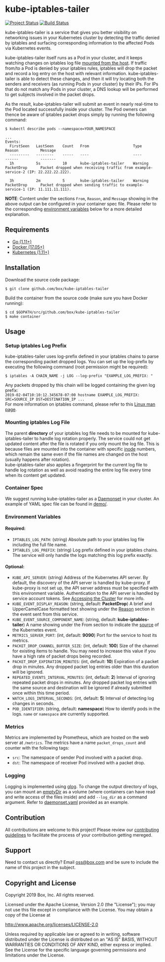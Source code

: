 # kube-iptables-tailer

[![Project Status](https://opensource.box.com/badges/active.svg)](https://opensource.box.com/badges)
[![Build Status](https://travis-ci.com/box/kube-iptables-tailer.svg?token=xQMR2mqCqLKhWA2AL639&branch=master)](https://travis-ci.com/box/kube-iptables-tailer)

kube-iptables-tailer is a service that gives you better visibility on networking issues in your Kubernetes cluster by detecting the traffic denied by iptables and surfacing corresponding information to the affected Pods via Kubernetes events.

kube-iptables-tailer itself runs as a Pod in your cluster, and it keeps watching changes on iptables log file [mounted from the host](#mounting-iptables-log-file). If traffic from/to a Pod is denied by your iptables rules, iptables will drop the packet and record a log entry on the host with relevant information. kube-iptables-tailer is able to detect these changes, and then it will try locating both the senders and receivers (as running Pods in your cluster) by their IPs. For IPs that do not match any Pods in your cluster, a DNS lookup will be performed to get subjects involved in the packet drops.

As the result, kube-iptables-tailer will submit an event in nearly real-time to the Pod located successfully inside your cluster. The Pod owners can thence be aware of iptables packet drops simply by running the following command:  

```shell
$ kubectl describe pods --namespace=YOUR_NAMESPACE

...
Events:
  FirstSeen   LastSeen    Count   From                    Type          Reason          Message
  ---------   --------	  -----	  ----                    ----          ------          -------
  1h          5s          10      kube-iptables-tailer    Warning       PacketDrop      Packet dropped when receiving traffic from example-service-2 (IP: 22.222.22.222).
  
  3h          2m          5       kube-iptables-tailer    Warning       PacketDrop      Packet dropped when sending traffic to example-service-1 (IP: 11.111.11.111).
```
**NOTE**: Content under the sections `From`, `Reason`, and `Message` showing in the above output can be configured in your container spec file. Please refer to the corresponding [environment variables](#environment-variables) below for a more detailed explanation.

## Requirements
* [Go (1.11+)](https://golang.org/dl/)
* [Docker (17.05+)](https://www.docker.com/get-started)
* [Kubernetes (1.11+)](https://kubernetes.io/docs/setup/)

## Installation

Download the source code package:
```shell
$ git clone github.com/box/kube-iptables-tailer
```

Build the container from the source code (make sure you have Docker running):
```shell
$ cd $GOPATH/src/github.com/box/kube-iptables-tailer
$ make container
```

## Usage 

### Setup iptables Log Prefix
kube-iptables-tailer uses log-prefix defined in your iptables chains to parse the corresponding packet dropped logs. You can set up the log-prefix by executing the following command (root permission might be required):    
```shell
$ iptables -A CHAIN_NAME -j LOG --log-prefix "EXAMPLE_LOG_PREFIX: "
```  

Any packets dropped by this chain will be logged containing the given log prefix:  
`2019-02-04T10:10:12.345678-07:00 hostname EXAMPLE_LOG_PREFIX: SRC=SOURCE_IP DST=DESTINATION_IP ...`  
For more information on iptables command, please refer to this [Linux man page](https://linux.die.net/man/8/iptables).

### Mounting iptables Log File
The parent **directory** of your iptables log file needs to be mounted for kube-iptables-tailer to handle log rotation properly. The service could not get updated content after the file is rotated if you only mount the log file. This is because files are mounted into the container with specific [inode](https://en.wikipedia.org/wiki/Inode) numbers, which remain the same even if the file names are changed on the host (usually happens after rotation).   
kube-iptables-tailer also applies a fingerprint for the current log file to handle log rotation as well as avoid reading the entire log file every time when its content get updated.

### Container Spec
We suggest running kube-iptables-tailer as a [Daemonset](https://kubernetes.io/docs/concepts/workloads/controllers/daemonset/) in your cluster. An example of YAML spec file can be found in [demo/](demo/).

### Environment Variables 

#### Required: 
* `IPTABLES_LOG_PATH`: (string) Absolute path to your iptables log file including the full file name. 
* `IPTABLES_LOG_PREFIX`: (string) Log prefix defined in your iptables chains. The service will only handle the logs matching this log prefix exactly.

#### Optional:
* `KUBE_API_SERVER`: (string) Address of the Kubernetes API server. By default, the discovery of the API server is handled by kube-proxy. If kube-proxy is not set up, the API server address must be specified with this environment variable. Authentication to the API server is handled by service account tokens. See [Accessing the Cluster](http://kubernetes.io/docs/user-guide/accessing-the-cluster/#accessing-the-api-from-a-pod) for more info.
* `KUBE_EVENT_DISPLAY_REASON`: (string, default: **PacketDrop**) A brief and UpperCamelCase formatted text showing under the [Reason](https://godoc.org/k8s.io/client-go/tools/record#EventRecorder) section in the event sent from this service.
* `KUBE_EVENT_SOURCE_COMPONENT_NAME`: (string, default: **kube-iptables-tailer**) A name showing under the From section to indicate the [source](https://godoc.org/k8s.io/api/core/v1#EventSource) of the Kubernetes event. 
* `METRICS_SERVER_PORT`: (int, default: **9090**) Port for the service to host its metrics.
* `PACKET_DROP_CHANNEL_BUFFER_SIZE`: (int, default: **100**) Size of the channel for existing items to handle. You may need to increase this value if you have a high rate of packet drops being recorded.
* `PACKET_DROP_EXPIRATION_MINUTES`: (int, default: **10**) Expiration of a packet drop in minutes. Any dropped packet log entries older than this duration will be ignored.
* `REPEATED_EVENTS_INTERVAL_MINUTES`: (int, default: **2**) Interval of ignoring repeated packet drops in minutes. Any dropped packet log entries with the same source and destination will be ignored if already submitted once within this time period. 
* `WATCH_LOGS_INTERVAL_SECONDS`: (int, default: **5**) Interval of detecting log changes in seconds. 
* `POD_IDENTIFIER`: (string, default: **namespace**) How to identify pods in the logs. `name` or `namespace` are currently supported.

### Metrics 
Metrics are implemented by Prometheus, which are hosted on the web server at `/metrics`. The metrics have a name `packet_drops_count` and counter with the following tags:
* `src`: The namespace of sender Pod involved with a packet drop.
* `dst`: The namespace of receiver Pod involved with a packet drop.

### Logging
Logging is implemented using [glog](https://godoc.org/github.com/golang/glog). To change the output directory of logs, you can mount an [emptyDir](https://kubernetes.io/docs/concepts/storage/volumes/#emptydir) as a volume (where containers can have read and write access of the files inside) and add `--log_dir` as a command argument. Refer to [daemonset.yaml](demo/daemonset.yaml) provided as an example.

## Contribution
All contributions are welcome to this project! Please review our [contributing guidelines](CONTRIBUTING.md) to facilitate the process of your contribution getting mereged. 

## Support
Need to contact us directly? Email oss@box.com and be sure to include the name of this project in the subject.

## Copyright and License
Copyright 2019 Box, Inc. All rights reserved.

Licensed under the Apache License, Version 2.0 (the "License");
you may not use this file except in compliance with the License.
You may obtain a copy of the License at

   http://www.apache.org/licenses/LICENSE-2.0

Unless required by applicable law or agreed to in writing, software
distributed under the License is distributed on an "AS IS" BASIS,
WITHOUT WARRANTIES OR CONDITIONS OF ANY KIND, either express or implied.
See the License for the specific language governing permissions and
limitations under the License.
